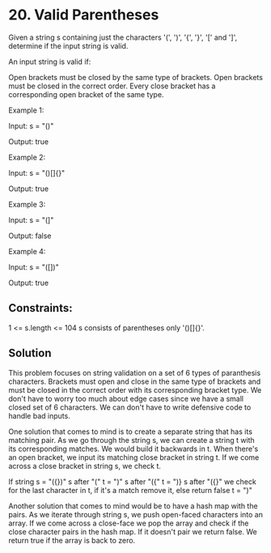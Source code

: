 # 20. Valid Parentheses

Given a string s containing just the characters '(', ')', '{', '}', '[' and ']', determine if the input string is valid.

An input string is valid if:

Open brackets must be closed by the same type of brackets.
Open brackets must be closed in the correct order.
Every close bracket has a corresponding open bracket of the same type.
 

Example 1:

Input: s = "()"

Output: true

Example 2:

Input: s = "()[]{}"

Output: true

Example 3:

Input: s = "(]"

Output: false

Example 4:

Input: s = "([])"

Output: true

 

## Constraints:

1 <= s.length <= 104
s consists of parentheses only '()[]{}'.

## Solution

This problem focuses on string validation on a set of 6 types of paranthesis characters. Brackets must open and close in the same type of brackets and must be closed in the correct order with its corresponding bracket type. We don't have to worry too much about edge cases since we have a small closed set of 6 characters. We can don't have to write defensive code to handle bad inputs.

One solution that comes to mind is to create a separate string that has its matching pair. As we go through the string s, we can create a string t with its corresponding matches. We would build it backwards in t. When there's an open bracket, we input its matching close bracket in string t. If we come across a close bracket in string s, we check t.

If string s = "({})"
s after "("
t = ")"
s after "({"
t = ")}
s after "({}"
we check for the last character in t, if it's a match remove it, else return false
t = ")"

Another solution that comes to mind would be to have a hash map with the pairs. As we iterate through string s, we push open-faced characters into an array. If we come across a close-face we pop the array and check if the close character pairs in the hash map. If it doesn't pair we return false. We return true if the array is back to zero.
